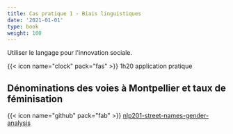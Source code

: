 ```yaml
---
title: Cas pratique 1 - Biais linguistiques
date: '2021-01-01'
type: book
weight: 100
---
```


Utiliser le langage pour l'innovation sociale.

<!--more-->

{{< icon name="clock" pack="fas" >}} 1h20 application pratique

## Dénominations des voies à Montpellier et taux de féminisation 

{{< icon name="github" pack="fab" >}} [nlp201-street-names-gender-analysis](https://github.com/MichelDeudon/nlp201-street-names-gender-analysis)